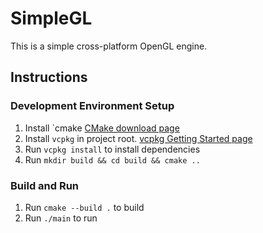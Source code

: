 # SimpleGL

This is a simple cross-platform OpenGL engine. 

## Instructions

### Development Environment Setup
1. Install `cmake [CMake download page](https://cmake.org/download/)
2. Install `vcpkg` in project root. [vcpkg Getting Started page](https://learn.microsoft.com/ru-ru/vcpkg/get_started/get-started?pivots=shell-bash) 
3. Run `vcpkg install` to install dependencies
4. Run `mkdir build && cd build && cmake ..`

### Build and Run
1. Run `cmake --build .` to build
2. Run `./main` to run
